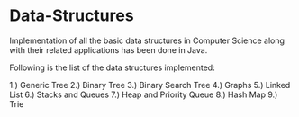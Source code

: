 # Data-Structures
Implementation of all the basic data structures in Computer Science along with their related applications has been done in Java. 

Following is the list of the data structures implemented:

1.) Generic Tree
2.) Binary Tree
3.) Binary Search Tree
4.) Graphs
5.) Linked List
6.) Stacks and Queues
7.) Heap and Priority Queue
8.) Hash Map
9.) Trie
